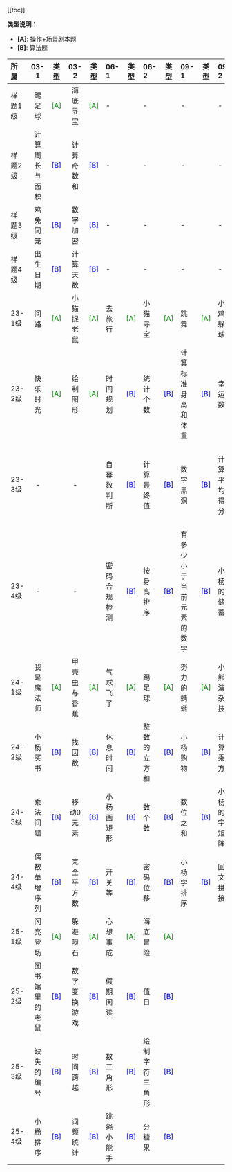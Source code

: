 [[toc]]

**类型说明：**
- **[A]**: 操作+场景剧本题
- **[B]**: 算法题

| 所属 | 03-1 | 类型 | 03-2 | 类型 | 06-1 | 类型 | 06-2 | 类型 | 09-1 | 类型 | 09-2 | 类型 | 12-1 | 类型 | 12-2 | 类型 |
|:----|:--------:|:----:|:--------:|:----:|:--------|:----:|:--------|:----:|:--------|:----:|:--------|:----:|:---------|:----:|:---------|:----:|
| 样题1级 | 踢足球 | <font color="green"> [A]</font> | 海底寻宝 | <font color="green"> [A]</font> | - |  | - |  | - |  | - |  | - |  | - |  |
| 样题2级 | 计算周长与面积 | <font color="blue">[B]</font> | 计算奇数和 | <font color="blue">[B]</font> | - |  | - |  | - |  | - |  | - |  | - |  |
| 样题3级 | 鸡兔同笼 | <font color="blue">[B]</font> | 数字加密 | <font color="blue">[B]</font> | - |  | - |  | - |  | - |  | - |  | - |  |
| 样题4级 | 出生日期 | <font color="blue">[B]</font> | 计算天数 | <font color="blue">[B]</font> | - |  | - |  | - |  | - |  | - |  | - |  |
| 23-1级 | 问路 | <font color="green"> [A]</font> | 小猫捉老鼠 | <font color="green"> [A]</font> | 去旅行 | <font color="green"> [A]</font> | 小猫寻宝 | <font color="green"> [A]</font> | 跳舞 | <font color="green"> [A]</font> | 小鸡躲球 | <font color="green"> [A]</font> | 返回地球 | <font color="green"> [A]</font> | 天使 | <font color="green"> [A]</font> |
| 23-2级 | 快乐时光 | <font color="green"> [A]</font> | 绘制图形 | <font color="green"> [A]</font> | 时间规划 | <font color="blue">[B]</font> | 统计个数 | <font color="blue">[B]</font> | 计算标准身高和体重 | <font color="blue">[B]</font> | 幸运数 | <font color="blue">[B]</font> | 足球联赛积分 | <font color="blue">[B]</font> | 小杨报数 | <font color="blue">[B]</font> |
| 23-3级 | - |  | - |  | 自幂数判断 | <font color="blue">[B]</font> | 计算最终值 | <font color="blue">[B]</font> | 数字黑洞 | <font color="blue">[B]</font> | 计算平均得分 | <font color="blue">[B]</font> | 小杨做题 | <font color="blue">[B]</font> | 满足条件的数累加 | <font color="blue">[B]</font> |
| 23-4级 | - |  | - |  | 密码合规检测 | <font color="blue">[B]</font> | 按身高排序 | <font color="blue">[B]</font> | 有多少小于当前元素的数字 | <font color="blue">[B]</font> | 小杨的储蓄 | <font color="blue">[B]</font> | 序列排序 | <font color="blue">[B]</font> | 小猫分鱼 | <font color="blue">[B]</font> |
| 24-1级 | 我是魔法师 | <font color="green"> [A]</font> | 甲壳虫与香蕉 | <font color="green"> [A]</font> | 气球飞了 | <font color="green"> [A]</font> | 踢足球 | <font color="green"> [A]</font> | 努力的蜻蜓 | <font color="green"> [A]</font> | 小熊演杂技 | <font color="green"> [A]</font> | 火箭回收 | <font color="green"> [A]</font> | 飞行的小猫 | <font color="green"> [A]</font> |
| 24-2级 | 小杨买书 | <font color="blue">[B]</font> | 找因数 | <font color="blue">[B]</font> | 休息时间 | <font color="blue">[B]</font> | 整数的立方和 | <font color="blue">[B]</font> | 小杨购物 | <font color="blue">[B]</font> | 计算乘方 | <font color="blue">[B]</font> | 温度转换 | <font color="blue">[B]</font> | 小杨读书 | <font color="blue">[B]</font> |
| 24-3级 | 乘法问题 | <font color="blue">[B]</font> | 移动0元素 | <font color="blue">[B]</font> | 小杨画矩形 | <font color="blue">[B]</font> | 数个数 | <font color="blue">[B]</font> | 数位之和 | <font color="blue">[B]</font> | 小杨的N字矩阵 | <font color="blue">[B]</font> | 数位和 | <font color="blue">[B]</font> | 填充长方形 | <font color="blue">[B]</font> |
| 24-4级 | 偶数单增序列 | <font color="blue">[B]</font> | 完全平方数 | <font color="blue">[B]</font> | 开关等 | <font color="blue">[B]</font> | 密码位移 | <font color="blue">[B]</font> | 小杨学排序 | <font color="blue">[B]</font> | 回文拼接 | <font color="blue">[B]</font> | 小杨学排序 | <font color="blue">[B]</font> | 数字替换 | <font color="blue">[B]</font> |
| 25-1级 | 闪亮登场 | <font color="green"> [A]</font> | 躲避陨石 | <font color="green"> [A]</font> | 心想事成 | <font color="green"> [A]</font> | 海底冒险 | <font color="green"> [A]</font> |  |  |  |  |  |  |  |  |
| 25-2级 | 图书馆里的老鼠 | <font color="blue">[B]</font> | 数字变换游戏 | <font color="blue">[B]</font> | 假期阅读 | <font color="blue">[B]</font> | 值日 | <font color="blue">[B]</font> |  |  |  |  |  |  |  |  |
| 25-3级 | 缺失的编号 | <font color="blue">[B]</font> | 时间跨越 | <font color="blue">[B]</font> | 数三角形 | <font color="blue">[B]</font> | 绘制字符三角形 | <font color="blue">[B]</font> |  |  |  |  |  |  |  |  |
| 25-4级 | 小杨排序 | <font color="blue">[B]</font> | 词频统计 | <font color="blue">[B]</font> | 跳绳小能手 | <font color="blue">[B]</font> | 分糖果 | <font color="blue">[B]</font> |  |  |  |  |  |  |  |  |
